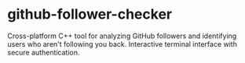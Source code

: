 # github-follower-checker
Cross-platform C++ tool for analyzing GitHub followers and identifying users who aren't following you back. Interactive terminal interface with secure authentication.
